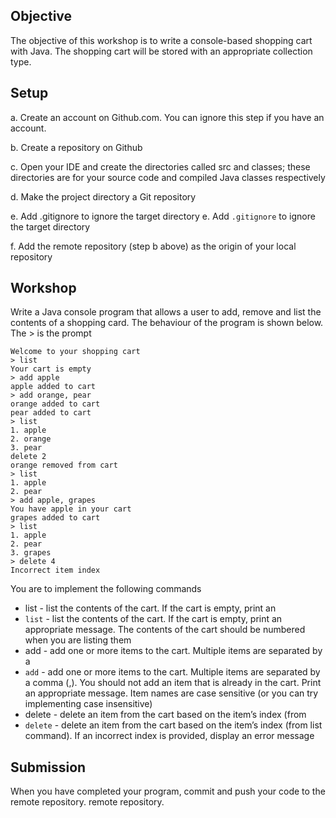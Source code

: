 ## Objective

The objective of this workshop is to write a console-based shopping cart with
Java. The shopping cart will be stored with an appropriate collection type.

## Setup

a. Create an account on Github.com. You can ignore this step if you have an
account.

b. Create a repository on Github

c. Open your IDE and create the directories called src and classes; these
directories are for your source code and compiled Java classes respectively

d. Make the project directory a Git repository

e. Add .gitignore to ignore the target directory
e. Add `.gitignore` to ignore the target directory

f. Add the remote repository (step b above) as the origin of your local
repository

## Workshop
Write a Java console program that allows a user to add, remove and list the
contents of a shopping card.
The behaviour of the program is shown below. The > is the prompt
```
Welcome to your shopping cart
> list
Your cart is empty
> add apple
apple added to cart
> add orange, pear
orange added to cart
pear added to cart
> list
1. apple
2. orange
3. pear
delete 2
orange removed from cart
> list
1. apple
2. pear
> add apple, grapes
You have apple in your cart
grapes added to cart
> list
1. apple
2. pear
3. grapes
> delete 4
Incorrect item index
```

You are to implement the following commands
- list - list the contents of the cart. If the cart is empty, print an
- `list` - list the contents of the cart. If the cart is empty, print an
appropriate message. The contents of the cart should be numbered when
you are listing them
- add - add one or more items to the cart. Multiple items are separated by a
- `add` - add one or more items to the cart. Multiple items are separated by a
comma (,).
You should not add an item that is already in the cart. Print an appropriate
message.
Item names are case sensitive (or you can try implementing case
insensitive)
- delete - delete an item from the cart based on the item’s index (from
- `delete` - delete an item from the cart based on the item’s index (from
list command). If an incorrect index is provided, display an error message

## Submission
When you have completed your program, commit and push your code to the
remote repository.
remote repository.

